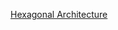 [Hexagonal Architecture](https://herbertograca.com/2019/06/05/reflecting-architecture-and-domain-in-code/)
